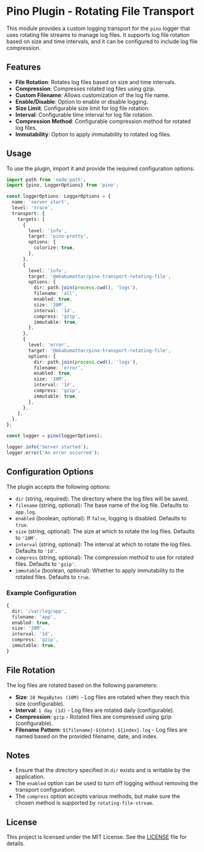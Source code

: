# Pino Plugin - Rotating File Transport

This module provides a custom logging transport for the `pino` logger that uses rotating file streams to manage log files. It supports log file rotation based on size and time intervals, and it can be configured to include log file compression.

## Features

- **File Rotation**: Rotates log files based on size and time intervals.
- **Compression**: Compresses rotated log files using gzip.
- **Custom Filename**: Allows customization of the log file name.
- **Enable/Disable**: Option to enable or disable logging.
- **Size Limit**: Configurable size limit for log file rotation.
- **Interval**: Configurable time interval for log file rotation.
- **Compression Method**: Configurable compression method for rotated log files.
- **Immutability**: Option to apply immutability to rotated log files.

## Usage

To use the plugin, import it and provide the required configuration options:

```typescript
import path from 'node:path';
import {pino, LoggerOptions} from 'pino';

const loggerOptions: LoggerOptions = {
  name: 'server start',
  level: 'trace',
  transport: {
    targets: [
      {
        level: 'info',
        target: 'pino-pretty',
        options: {
          colorize: true,
        },
      },
      {
        level: 'info',
        target: '@mkabumattar/pino-transport-rotating-file',
        options: {
          dir: path.join(process.cwd(), 'logs'),
          filename: 'all',
          enabled: true,
          size: '20M',
          interval: '1d',
          compress: 'gzip',
          immutable: true,
        },
      },
      {
        level: 'error',
        target: '@mkabumattar/pino-transport-rotating-file',
        options: {
          dir: path.join(process.cwd(), 'logs'),
          filename: 'error',
          enabled: true,
          size: '10M',
          interval: '1d',
          compress: 'gzip',
          immutable: true,
        },
      },
    ],
  },
};

const logger = pino(loggerOptions);

logger.info('Server started');
logger.error('An error occurred');
```

## Configuration Options

The plugin accepts the following options:

- `dir` (string, required): The directory where the log files will be saved.
- `filename` (string, optional): The base name of the log file. Defaults to `app.log`.
- `enabled` (boolean, optional): If `false`, logging is disabled. Defaults to `true`.
- `size` (string, optional): The size at which to rotate the log files. Defaults to `'10M'`.
- `interval` (string, optional): The interval at which to rotate the log files. Defaults to `'1d'`.
- `compress` (string, optional): The compression method to use for rotated files. Defaults to `'gzip'`.
- `immutable` (boolean, optional): Whether to apply immutability to the rotated files. Defaults to `true`.

### Example Configuration

```typescript
{
  dir: '/var/log/app',
  filename: 'app',
  enabled: true,
  size: '20M',
  interval: '1d',
  compress: 'gzip',
  immutable: true,
}
```

## File Rotation

The log files are rotated based on the following parameters:

- **Size**: `10 MegaBytes (10M)` - Log files are rotated when they reach this size (configurable).
- **Interval**: `1 day (1d)` - Log files are rotated daily (configurable).
- **Compression**: `gzip` - Rotated files are compressed using gzip (configurable).
- **Filename Pattern**: `${filename}-${date}.${index}.log` - Log files are named based on the provided filename, date, and index.

## Notes

- Ensure that the directory specified in `dir` exists and is writable by the application.
- The `enabled` option can be used to turn off logging without removing the transport configuration.
- The `compress` option accepts various methods, but make sure the chosen method is supported by `rotating-file-stream`.

## License

This project is licensed under the MIT License. See the [LICENSE](./LICENSE) file for details.
